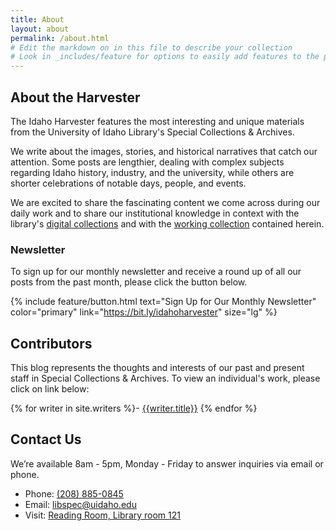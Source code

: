 ```yaml
---
title: About
layout: about
permalink: /about.html
# Edit the markdown on in this file to describe your collection
# Look in _includes/feature for options to easily add features to the page
---
```



## About the Harvester

The Idaho Harvester features the most interesting and unique materials from the University of Idaho Library's Special Collections & Archives. 

We write about the images, stories, and historical narratives that catch our attention. Some posts are lengthier, dealing with complex subjects regarding Idaho history, industry, and the university, while others are shorter celebrations of notable days, people, and events. 

We are excited to share the fascinating content we come across during our daily work and to share our institutional knowledge in context with the library's [digital collections](https://www.lib.uidaho.edu/digital/) and with the [working collection](/collection/browse.html) contained herein.   

### Newsletter

To sign up for our monthly newsletter and receive a round up of all our posts from the past month, please click the button below. 

{% include feature/button.html text="Sign Up for Our Monthly Newsletter" color="primary" link="https://bit.ly/idahoharvester" size="lg" %}

## Contributors

This blog represents the thoughts and interests of our past and present staff in Special Collections & Archives. To view an individual's work, please click on link below: 

{% for writer in site.writers %}- [{{writer.title}}]({{writer.permalink}})
{% endfor %}

## Contact Us


We’re available 8am - 5pm, Monday - Friday to answer inquiries via email or phone.

- Phone: <a href="tel:+1-208-885-0845">(208) 885-0845</a><br> 
- Email: <a href="mailto:libspec@uidaho.edu">libspec@uidaho.edu</a><br>
- Visit: <a href="https://lib.uidaho.edu/about/maps.html#first-floor">Reading Room, Library room 121</a>
